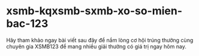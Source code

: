 # xsmb-kqxsmb-sxmb-xo-so-mien-bac-123
Hãy tham khảo ngay bài viết sau đây để nắm lòng cơ hội trúng thưởng cùng chuyên gia XSMB123 để mang nhiều giải thưởng có giá trị ngay hôm nay.
